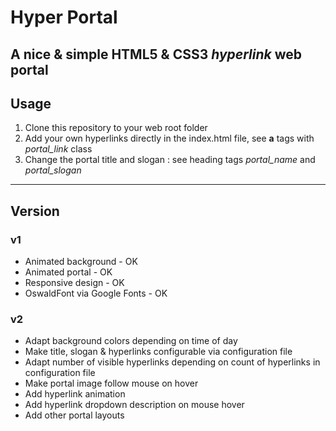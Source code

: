 # Hyper Portal
A nice & simple **HTML5 & CSS3** *hyperlink* web portal
----------
## Usage
1. Clone this repository to your web root folder
2. Add your own hyperlinks directly in the index.html file, see **a** tags with *portal_link* class
3. Change the portal title and slogan : see heading tags *portal_name* and *portal_slogan*
----------
## Version
### v1
* Animated background - OK
* Animated portal - OK
* Responsive design - OK
* OswaldFont via Google Fonts - OK
### v2
* Adapt background colors depending on time of day
* Make title, slogan & hyperlinks configurable via configuration file
* Adapt number of visible hyperlinks depending on count of hyperlinks in configuration file
* Make portal image follow mouse on hover
* Add hyperlink animation
* Add hyperlink dropdown description on mouse hover
* Add other portal layouts
